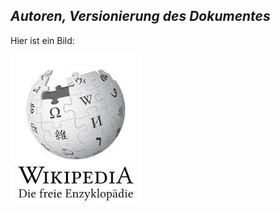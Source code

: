 *Autoren, Versionierung des Dokumentes*
------------------------------------------------

Hier ist ein Bild:

<img src="M306.jpg"> 
